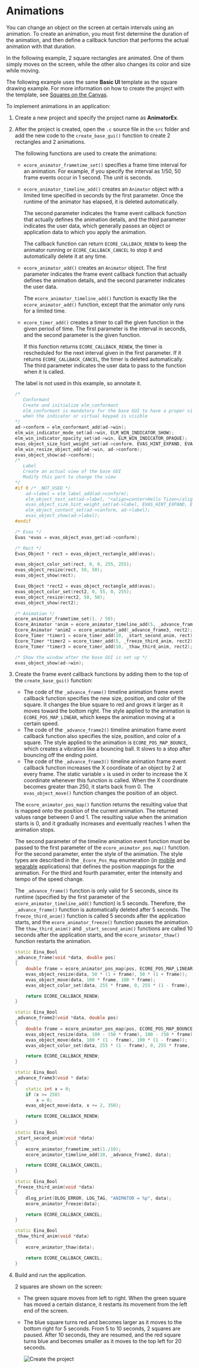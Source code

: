 # Animations

You can change an object on the screen at certain intervals using an
animation. To create an animation, you must first determine the duration
of the animation, and then define a callback function that performs the
actual animation with that duration.

In the following example, 2 square rectangles are animated. One of them
simply moves on the screen, while the other also changes its color and
size while moving.

The following example uses the same **Basic UI** template as the square
drawing example. For more information on how to create the project with
the template, see [Squares on the Canvas](app-graphics-square.md).

To implement animations in an application:

1.  Create a new project and specify the project name as **AnimatorEx**.
2. After the project is created, open the `.c` source file in the `src`
    folder and add the new code to the `create_base_gui()` function to
    create 2 rectangles and 2 animations.

    The following functions are used to create the animations:

    -   `ecore_animator_frametime_set()` specifies a frame time interval
        for an animation. For example, if you specify the interval as
        1/50, 50 frame events occur in 1 second. The unit is seconds.
    - `ecore_animator_timeline_add()` creates an `Animator` object
        with a limited time specified in seconds by the first parameter.
        Once the runtime of the animator has elapsed, it is
        deleted automatically.

        The second parameter indicates the frame event callback function
        that actually defines the animation details, and the third
        parameter indicates the user data, which generally passes an
        object or application data to which you apply the animation.

        The callback function can return `ECORE_CALLBACK_RENEW` to keep
        the animator running or `ECORE_CALLBACK_CANCEL` to stop it and
        automatically delete it at any time.

    - `ecore_animator_add()` creates an `Animator` object. The first
        parameter indicates the frame event callback function that
        actually defines the animation details, and the second parameter
        indicates the user data.

        The `ecore_animator_timeline_add()` function is exactly like the
        `ecore_animator_add()` function, except that the animator only
        runs for a limited time.

    - `ecore_timer_add()` creates a timer to call the given function
        in the given period of time. The first parameter is the interval
        in seconds, and the second parameter is the given function.

        If this function returns `ECORE_CALLBACK_RENEW`, the timer is
        rescheduled for the next interval given in the first parameter.
        If it returns `ECORE_CALLBACK_CANCEL`, the timer is
        deleted automatically. The third parameter indicates the user
        data to pass to the function when it is called.

    The label is not used in this example, so annotate it.

    ```c++
    /*
       Conformant
       Create and initialize elm_conformant
       elm_conformant is mandatory for the base GUI to have a proper size
       when the indicator or virtual keypad is visible
    */
    ad->conform = elm_conformant_add(ad->win);
    elm_win_indicator_mode_set(ad->win, ELM_WIN_INDICATOR_SHOW);
    elm_win_indicator_opacity_set(ad->win, ELM_WIN_INDICATOR_OPAQUE);
    evas_object_size_hint_weight_set(ad->conform, EVAS_HINT_EXPAND, EVAS_HINT_EXPAND);
    elm_win_resize_object_add(ad->win, ad->conform);
    evas_object_show(ad->conform);
    /*
       Label
       Create an actual view of the base GUI
       Modify this part to change the view
    */
    #if 0 /* _NOT_USED */
        ad->label = elm_label_add(ad->conform);
        elm_object_text_set(ad->label, "<align=center>Hello Tizen</align>");
        evas_object_size_hint_weight_set(ad->label, EVAS_HINT_EXPAND, EVAS_HINT_EXPAND);
        elm_object_content_set(ad->conform, ad->label);
        evas_object_show(ad->label);
    #endif

    /* Evas */
    Evas *evas = evas_object_evas_get(ad->conform);

    /* Rect */
    Evas_Object * rect = evas_object_rectangle_add(evas);

    evas_object_color_set(rect, 0, 0, 255, 255);
    evas_object_resize(rect, 50, 50);
    evas_object_show(rect);

    Evas_Object *rect2 = evas_object_rectangle_add(evas);
    evas_object_color_set(rect2, 0, 55, 0, 255);
    evas_object_resize(rect2, 50, 50);
    evas_object_show(rect2);

    /* Animation */
    ecore_animator_frametime_set(1. / 50);
    Ecore_Animator *anim = ecore_animator_timeline_add(5, _advance_frame, rect);
    Ecore_Animator *anim2 = ecore_animator_add(_advance_frame3, rect2);
    Ecore_Timer *timer1 = ecore_timer_add(10, _start_second_anim, rect);
    Ecore_Timer *timer2 = ecore_timer_add(5, _freeze_third_anim, rect2);
    Ecore_Timer *timer3 = ecore_timer_add(10, _thaw_third_anim, rect2);

    /* Show the window after the base GUI is set up */
    evas_object_show(ad->win);
    ```

3. Create the frame event callback functions by adding them to the top
    of the `create_base_gui()` function:

    -   The code of the `_advance_frame()` timeline animation frame
        event callback function specifies the new size, position, and
        color of the square. It changes the blue square to red and grows
        it larger as it moves toward the bottom right. The style applied
        to the animation is `ECORE_POS_MAP_LINEAR`, which keeps the
        animation moving at a certain speed.
    -   The code of the `_advance_frame2()` timeline animation frame
        event callback function also specifies the size, position, and
        color of a square. The style applied to the animation is
        `ECORE_POS_MAP_BOUNCE`, which creates a vibration like a
        bouncing ball. It slows to a stop after bouncing off the
        ending point.
    -   The code of the `_advance_frame3()` timeline animation frame
        event callback function increases the X coordinate of an object
        by 2 at every frame. The static variable `x` is used in order to
        increase the X coordinate whenever this function is called. When
        the X coordinate becomes greater than 250, it starts back
        from 0. The `evas_object_move()` function changes the position
        of an object.

    The `ecore_animator_pos_map()` function returns the resulting value
    that is mapped onto the position of the current animation. The
    returned values range between 0 and 1. The resulting value when the
    animation starts is 0, and it gradually increases and eventually
    reaches 1 when the animation stops.

    The second parameter of the timeline animation event function must
    be passed to the first parameter of the
    `ecore_animator_pos_map()` function. For the second parameter, enter
    the style of the animation. The style types are described in the
    `_Ecore_Pos_Map` enumeration (in
    [mobile](../../api/mobile/latest/group__Ecore__Animator__Group.html)
    and
    [wearable](../../api/wearable/latest/group__Ecore__Animator__Group.html) applications)
    that defines the position mappings for the animation. For the third
    and fourth parameter, enter the intensity and tempo of the
    speed change.

    The `_advance_frame()` function is only valid for 5 seconds, since
    its runtime (specified by the first parameter of the
    `ecore_animator_timeline_add()` function) is 5 seconds. Therefore,
    the `_advance_frame()` function is automatically deleted after
    5 seconds. The `freeze_third_anim()` function is called 5 seconds
    after the application starts, and the `ecore_animator_freeze()`
    function pauses the animation. The `thaw_third_anim()` and
    `_start_second_anim()` functions are called 10 seconds after the
    application starts, and the `ecore_animator_thaw()` function
    restarts the animation.

    ```c++
    static Eina_Bool
    _advance_frame(void *data, double pos)
    {
        double frame = ecore_animator_pos_map(pos, ECORE_POS_MAP_LINEAR, 12, 15);
        evas_object_resize(data, 50 * (1 + frame), 50 * (1 + frame));
        evas_object_move(data, 100 * frame, 100 * frame);
        evas_object_color_set(data, 255 * frame, 0, 255 * (1 - frame), 255);

        return ECORE_CALLBACK_RENEW;
    }

    static Eina_Bool
    _advance_frame2(void *data, double pos)
    {
        double frame = ecore_animator_pos_map(pos, ECORE_POS_MAP_BOUNCE, 1.2, 50);
        evas_object_resize(data, 100 - (50 * frame), 100 - (50 * frame));
        evas_object_move(data, 100 * (1 - frame), 100 * (1 - frame));
        evas_object_color_set(data, 255 * (1 - frame), 0, 255 * frame, 255);

        return ECORE_CALLBACK_RENEW;
    }

    static Eina_Bool
    _advance_frame3(void * data)
    {
        static int x = 0;
        if (x >= 250)
            x = 0;
        evas_object_move(data, x += 2, 350);

        return ECORE_CALLBACK_RENEW;
    }

    static Eina_Bool
    _start_second_anim(void *data)
    {
        ecore_animator_frametime_set(1./10);
        ecore_animator_timeline_add(20, _advance_frame2, data);

        return ECORE_CALLBACK_CANCEL;
    }

    static Eina_Bool
    _freeze_third_anim(void *data)
    {
        dlog_print(DLOG_ERROR, LOG_TAG, "ANIMATOR = %p", data);
        ecore_animator_freeze(data);

        return ECORE_CALLBACK_CANCEL;
    }

    static Eina_Bool
    _thaw_third_anim(void *data)
    {
        ecore_animator_thaw(data);

        return ECORE_CALLBACK_CANCEL;
    }
    ```

4. Build and run the application.

    2 squares are shown on the screen:

    -   The green square moves from left to right. When the green square
        has moved a certain distance, it restarts its movement from the
        left end of the screen.
    - The blue square turns red and becomes larger as it moves to the
        bottom right for 5 seconds. From 5 to 10 seconds, 2 squares
        are paused. After 10 seconds, they are resumed, and the red
        square turns blue and becomes smaller as it moves to the top
        left for 20 seconds.

        ![Create the project](./media/graphics_animation.png)
